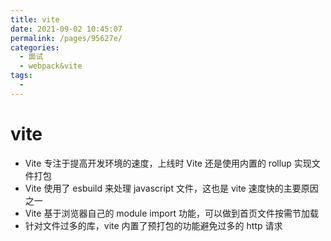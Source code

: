 ```yaml
---
title: vite
date: 2021-09-02 10:45:07
permalink: /pages/95627e/
categories:
  - 面试
  - webpack&vite
tags:
  - 
---
```


# vite

- Vite 专注于提高开发环境的速度，上线时 Vite 还是使用内置的 rollup 实现文件打包
- Vite 使用了 esbuild 来处理 javascript 文件，这也是 vite 速度快的主要原因之一
- Vite 基于浏览器自己的 module import 功能，可以做到首页文件按需节加载
- 针对文件过多的库，vite 内置了预打包的功能避免过多的 http 请求